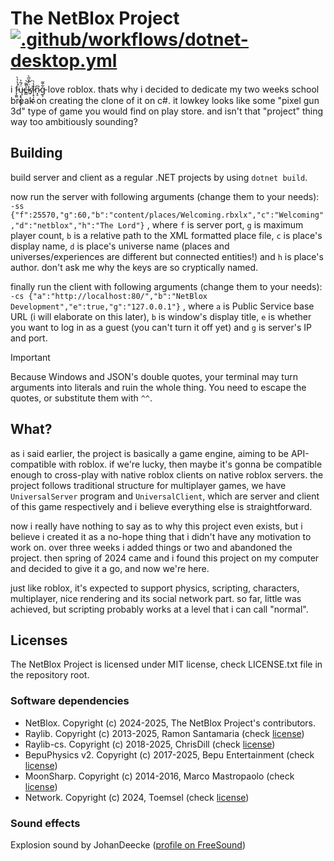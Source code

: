 ﻿# The NetBlox Project [![.github/workflows/dotnet-desktop.yml](https://github.com/AsertCreator/NetBlox/actions/workflows/dotnet-desktop.yml/badge.svg)](https://github.com/AsertCreator/NetBlox/actions/workflows/dotnet-desktop.yml)
i f̵̞̼͈́͐̉̀͘ų̵͙͉̩̳̝̜̈́͂͐c̶͇̀͌̚͝k̸͍̈̓̌̅̀ȉ̷̦̙̦̝͖̾̀n̷͓̠͆g̵͕͋͌ love roblox. thats why i decided to 
dedicate my two weeks school break on creating the clone of it on c#. it lowkey
looks like some "pixel gun 3d" type of game you would find on play store. and
isn't that "project" thing way too ambitiously sounding?

## Building
build server and client as a regular .NET projects by using `dotnet build`.

now run the server with following arguments (change them to your needs):
`-ss {"f":25570,"g":60,"b":"content/places/Welcoming.rbxlx","c":"Welcoming","d":"netblox","h":"The Lord"}`
, where `f` is server port, `g` is maximum player count, `b` is a relative path to the XML
formatted place file, `c` is place's display name, `d` is place's universe name (places and
universes/experiences are different but connected entities!) and `h` is place's author. don't
ask me why the keys are so cryptically named.

finally run the client with following arguments (change them to your needs):
`-cs {"a":"http://localhost:80/","b":"NetBlox Development","e":true,"g":"127.0.0.1"}`
, where `a` is Public Service base URL (i will elaborate on this later), `b` is window's
display title, `e` is whether you want to log in as a guest (you can't turn it off yet) and
`g` is server's IP and port.
> [!IMPORTANT]
> Because Windows and JSON's double quotes, your terminal may turn arguments into literals 
and ruin the whole thing. You need to escape the quotes, or substitute them with `^^`.

## What?
as i said earlier, the project is basically a game engine, aiming to be API-compatible
with roblox. if we're lucky, then maybe it's gonna be compatible enough to cross-play with
native roblox clients on native roblox servers. the project follows traditional structure
for multiplayer games, we have `UniversalServer` program and `UniversalClient`, which are
server and client of this game respectively and i believe everything else is straightforward.

now i really have nothing to say as to why this project even exists, but i believe i created
it as a no-hope thing that i didn't have any motivation to work on. over three weeks i added
things or two and abandoned the project. then spring of 2024 came and i found this project
on my computer and decided to give it a go, and now we're here.

just like roblox, it's expected to support physics, scripting, characters, multiplayer, nice 
rendering and its social network part. so far, little was achieved, but scripting probably
works at a level that i can call "normal".

## Licenses
The NetBlox Project is licensed under MIT license, check LICENSE.txt file in the repository 
root.

### Software dependencies
- NetBlox. Copyright (c) 2024-2025, The NetBlox Project's contributors. 
- Raylib. Copyright (c) 2013-2025, Ramon Santamaria (check [license](https://github.com/raysan5/raylib/blob/master/LICENSE))
- Raylib-cs. Copyright (c) 2018-2025, ChrisDill (check [license](https://github.com/ChrisDill/Raylib-cs/blob/master/LICENSE))
- BepuPhysics v2. Copyright (c) 2017-2025, Bepu Entertainment (check [license](https://github.com/bepu/bepuphysics2/blob/master/LICENSE.md))
- MoonSharp. Copyright (c) 2014-2016, Marco Mastropaolo (check [license](https://github.com/moonsharp-devs/moonsharp/blob/master/LICENSE))
- Network. Copyright (c) 2024, Toemsel (check [license](https://github.com/Toemsel/Network/blob/main/LICENSE))

### Sound effects

Explosion sound by JohanDeecke ([profile on FreeSound](https://freesound.org/people/JohanDeecke/))